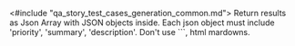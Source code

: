 <#include "qa_story_test_cases_generation_common.md">
Return results as Json Array with JSON objects inside. Each json object must include 'priority', 'summary', 'description'. Don't use ```, html mardowns.